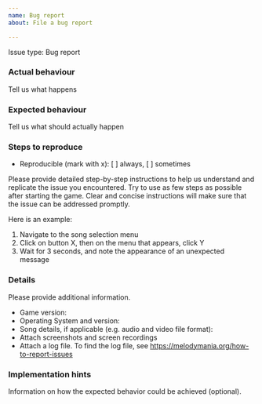 ```yaml
---
name: Bug report
about: File a bug report

---
```


Issue type: Bug report
<!--
PLEASE DO NOT FILE ISSUES FOR GENERAL SUPPORT QUESTIONS.
The issue tracker is for reporting bugs, feature requests and development discussions only.
For support questions, please use our Discord: https://discord.gg/PAUJFKCGbb
-->

### Actual behaviour
Tell us what happens

### Expected behaviour
Tell us what should actually happen

### Steps to reproduce
- Reproducible (mark with x): [ ] always, [ ] sometimes

Please provide detailed step-by-step instructions to help us understand and replicate the issue you encountered.
Try to use as few steps as possible after starting the game. Clear and concise instructions will make sure that the issue can be addressed promptly.

Here is an example:

1. Navigate to the song selection menu
2. Click on button X, then on the menu that appears, click Y
3. Wait for 3 seconds, and note the appearance of an unexpected message

### Details
Please provide additional information.

- Game version: 
- Operating System and version: 
- Song details, if applicable (e.g. audio and video file format): 
- Attach screenshots and screen recordings
- Attach a log file. To find the log file, see https://melodymania.org/how-to-report-issues

### Implementation hints
Information on how the expected behavior could be achieved (optional).
